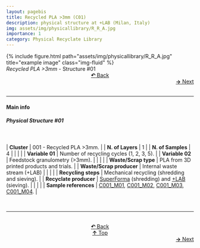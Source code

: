 ```yaml
---
layout: pagebis
title: Recycled PLA >3mm (C01)
description: physical structure at +LAB (Milan, Italy)
img: assets/img/physicallibrary/R_R_A.jpg
importance: 1
category: Physical Recyclate Library
---
```

<div class="row">
    <div class="col-sm mt-3 mt-md-0">
        {% include figure.html path="assets/img/physicallibrary/R_R_A.jpg" title="example image" class="img-fluid" %}
    </div>
</div>
<div class="caption">
    <i>Recycled PLA >3mm </i> - Structure #01
</div>

<div class="row justify-content-sm-center">
    <div class="col-sm-4 mt-3 mt-md-0" style="text-align:left">
    </div>
    <div class="col-sm-4 mt-3 mt-md-0" style="text-align:center">
  <a href="/physicallibrary/" target="_self"><b>↶</b> Back</a>
    </div>
    <div class="col-sm-4 mt-3 mt-md-0" style="text-align:right">
        <td align="right"><a href="/projects/PhyRecLi_C02/" target="_self"><b>→</b> Next</a></td>
    </div>
</div>
<br>

<hr>
<h4><b>Main info</b></h4>
<h5>Physical Structure #01</h5>
<br>

| <b>Cluster</b>       | 001 - Recycled PLA >3mm. |
| <b>N. of Layers</b>   | 1    |
| <b>N. of Samples</b>   | 4    |
|    |     |
| <b>Variable 01</b>       | Number of recycling cycles (1, 2, 3, 5). |
| <b>Variable 02</b>       | Feedstock granulometry (>3mm).    |
|    |     |
| <b>Waste/Scrap type</b>       | PLA from 3D printed products and trials.     |
| <b>Waste/Scrap producer</b>    | Internal waste stream (+LAB)      |
|    |     |
| <b>Recycling steps</b>      | Mechanical recycling (shredding and sieving).     |
| <b>Recyclate producer</b>    | [SuperForma](https://superforma.xyz/) (shredding) and [+LAB](piulab.it) (sieving).     |
|    |     |
| <b>Sample references</b>    | <a href="/projects/RecLi_C001_M01/" target="_blank">C001_M01</a>,  <a href="/projects/RecLi_C001_M02/" target="_blank">C001_M02</a>,  <a href="/projects/RecLi_C001_M03/" target="_blank">C001_M03</a>, <a href="/projects/RecLi_C001_M04/" target="_blank">C001_M04</a>. |

<br>
<hr>

<br>
<div class="row justify-content-sm-center">
    <div class="col-sm-3 mt-3 mt-md-0" style="text-align:left">
      </div>
    <div class="col-sm-3 mt-3 mt-md-0" style="text-align:center">
  <a href="/physicallibrary/" target="_self"><b>↶</b> Back</a>
    </div>
    <div class="col-sm-3 mt-3 mt-md-0" style="text-align:center">
  <a href="#" target="_self"><b>↑</b> Top</a>
    </div>
    <div class="col-sm-3 mt-3 mt-md-0" style="text-align:right">
        <td align="right"><a href="/projects/PhyRecLi_C02/" target="_self"><b>→</b> Next</a></td>
    </div>
</div>
